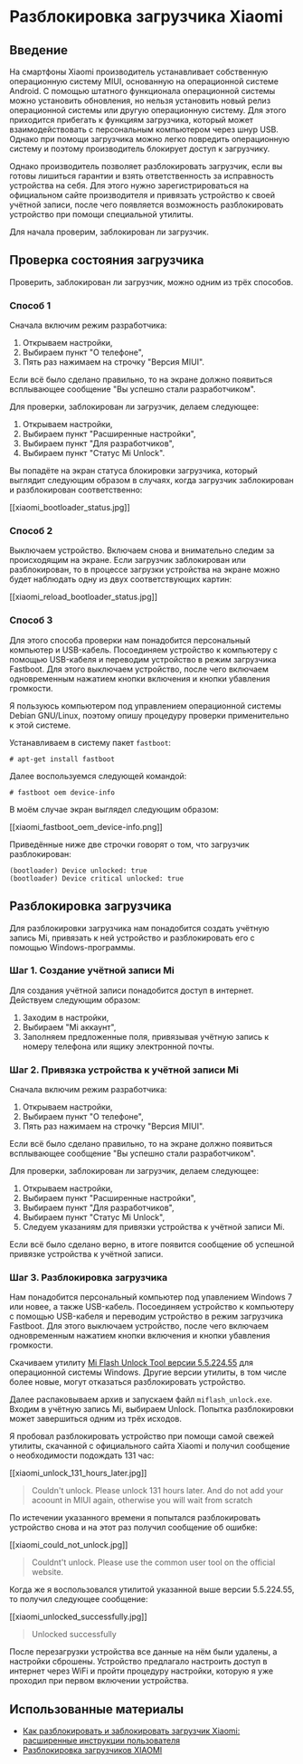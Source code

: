 Разблокировка загрузчика Xiaomi
===============================

Введение
--------

На смартфоны Xiaomi производитель устанавливает собственную операционную систему MIUI, основанную на операционной системе Android. С помощью штатного функционала операционной системы можно установить обновления, но нельзя установить новый релиз операционной системы или другую операционную систему. Для этого приходится прибегать к функциям загрузчика, который может взаимодействовать с персональным компьютером через шнур USB. Однако при помощи загрузчика можно легко повредить операционную систему и поэтому производитель блокирует доступ к загрузчику.

Однако производитель позволяет разблокировать загрузчик, если вы готовы лишиться гарантии и взять ответственность за исправность устройства на себя. Для этого нужно зарегистрироваться на официальном сайте производителя и привязать устройство к своей учётной записи, после чего появляется возможность разблокировать устройство при помощи специальной утилиты.

Для начала проверим, заблокирован ли загрузчик.

Проверка состояния загрузчика
-----------------------------

Проверить, заблокирован ли загрузчик, можно одним из трёх способов.

### Способ 1

Сначала включим режим разработчика:

1. Открываем настройки,
2. Выбираем пункт "О телефоне",
3. Пять раз нажимаем на строчку "Версия MIUI".

Если всё было сделано правильно, то на экране должно появиться всплывающее сообщение "Вы успешно стали разработчиком".

Для проверки, заблокирован ли загрузчик, делаем следующее:

1. Открываем настройки,
2. Выбираем пункт "Расширенные настройки",
3. Выбираем пункт "Для разработчиков",
4. Выбираем пункт "Статус Mi Unlock".

Вы попадёте на экран статуса блокировки загрузчика, который выглядит следующим образом в случаях, когда загрузчик заблокирован и разблокирован соответственно:

[[xiaomi_bootloader_status.jpg]]

### Способ 2

Выключаем устройство. Включаем снова и внимательно следим за происходящим на экране. Если загрузчик заблокирован или разблокирован, то в процессе загрузки устройства на экране можно будет наблюдать одну из двух соответствующих картин:

[[xiaomi_reload_bootloader_status.jpg]]

### Способ 3

Для этого способа проверки нам понадобится персональный компьютер и USB-кабель. Посоединяем устройство к компьютеру с помощью USB-кабеля и переводим устройство в режим загрузчика Fastboot. Для этого выключаем устройство, после чего включаем одновременным нажатием кнопки включения и кнопки убавления громкости.

Я пользуюсь компьютером под управлением операционной системы Debian GNU/Linux, поэтому опишу процедуру проверки применительно к этой системе.

Устанавливаем в систему пакет `fastboot`:

    # apt-get install fastboot

Далее воспользуемся следующей командой:

    # fastboot oem device-info

В моём случае экран выглядел следующим образом:

[[xiaomi_fastboot_oem_device-info.png]]

Приведённые ниже две строчки говорят о том, что загрузчик разблокирован:

    (bootloader) Device unlocked: true
    (bootloader) Device critical unlocked: true

Разблокировка загрузчика
------------------------

Для разблокировки загрузчика нам понадобится создать учётную запись Mi, привязать к ней устройство и разблокировать его с помощью Windows-программы.

### Шаг 1. Создание учётной записи Mi

Для создания учётной записи понадобится доступ в интернет. Действуем следующим образом:

1. Заходим в настройки,
2. Выбираем "Mi аккаунт",
3. Заполняем предложенные поля, привязывая учётную запись к номеру телефона или ящику электронной почты.

### Шаг 2. Привязка устройства к учётной записи Mi

Сначала включим режим разработчика:

1. Открываем настройки,
2. Выбираем пункт "О телефоне",
3. Пять раз нажимаем на строчку "Версия MIUI".

Если всё было сделано правильно, то на экране должно появиться всплывающее сообщение "Вы успешно стали разработчиком".

Для проверки, заблокирован ли загрузчик, делаем следующее:

1. Открываем настройки,
2. Выбираем пункт "Расширенные настройки",
3. Выбираем пункт "Для разработчиков",
4. Выбираем пункт "Статус Mi Unlock",
5. Следуем указаниям для привязки устройства к учётной записи Mi.

Если всё было сделано верно, в итоге появится сообщение об успешной привязке устройства к учётной записи.

### Шаг 3. Разблокировка загрузчика

Нам понадобится персональный компьютер под упавлением Windows 7 или новее, а также USB-кабель. Посоединяем устройство к компьютеру с помощью USB-кабеля и переводим устройство в режим загрузчика Fastboot. Для этого выключаем устройство, после чего включаем одновременным нажатием кнопки включения и кнопки убавления громкости.

Скачиваем утилиту [Mi Flash Unlock Tool версии 5.5.224.55](https://xiaomitools.com/download/mi-flash-unlock-tool-v5-5-224-55/) для операционной системы Windows. Другие версии утилиты, в том числе более новые, могут отказаться разблокировать устройство.

Далее распаковываем архив и запускаем файл `miflash_unlock.exe`. Входим в учётную запись Mi, выбираем Unlock. Попытка разблокировки может завершиться одним из трёх исходов.

Я пробовал разблокировать устройство при помощи самой свежей утилиты, скачанной с официального сайта Xiaomi и получил сообщение о необходимости подождать 131 час:

[[xiaomi_unlock_131_hours_later.jpg]]

>Couldn't unlock. Please unlock 131 hours later. And do not add your acoount in MIUI again, otherwise you will wait from scratch

По истечении указанного времени я попытался разблокировать устройство снова и на этот раз получил сообщение об ошибке:

[[xiaomi_could_not_unlock.jpg]]

>Couldnt't unlock. Please use the common user tool on the official website.

Когда же я воспользовался утилитой указанной выше версии 5.5.224.55, то получил следующее сообщение:

[[xiaomi_unlocked_successfully.jpg]]

>Unlocked successfully

После перезагрузки устройства все данные на нём были удалены, а настройки сброшены. Устройство предлагало настроить доступ в интернет через WiFi и пройти процедуру настройки, которую я уже проходил при первом включении устройства.

Использованные материалы
------------------------

* [Как разблокировать и заблокировать загрузчик Xiaomi: расширенные инструкции пользователя](https://digitalsquare.ru/ctati/kak-razblokirovat-i-zablokirovat-zagruzchik-xiaomi.html)
* [Разблокировка загрузчиков XIAOMI](https://4pda.to/forum/index.php?showtopic=721838)
